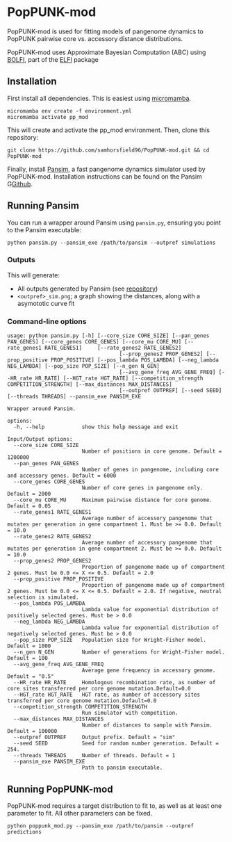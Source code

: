 # PopPUNK-mod
PopPUNK-mod is used for fitting models of pangenome dynamics to PopPUNK pairwise core vs. accessory distance distributions.

PopPUNK-mod uses Approximate Bayesian Computation (ABC) using [BOLFI](https://jmlr.org/papers/v17/15-017.html), part of the [ELFI](https://www.jmlr.org/papers/volume19/17-374/17-374.pdf) package

## Installation

First install all dependencies. This is easiest using [micromamba](https://mamba.readthedocs.io/en/latest/installation/micromamba-installation.html).

```
micromamba env create -f environment.yml
micromamba activate pp_mod
```

This will create and activate the pp_mod environment. Then, clone this repository:

```
git clone https://github.com/samhorsfield96/PopPUNK-mod.git && cd PopPUNK-mod
```

Finally, install [Pansim](https://github.com/bacpop/Pansim), a fast pangenome dynamics simulator used by PopPUNK-mod. Installation instructions can be found on the Pansim G[Github](https://github.com/bacpop/Pansim).

## Running Pansim

You can run a wrapper around Pansim using `pansim.py`, ensuring you point to the Pansim executable:

```
python pansim.py --pansim_exe /path/to/pansim --outpref simulations
```

### Outputs

This will generate:
- All outputs generated by Pansim (see [repository](https://github.com/bacpop/Pansim))
- `<outpref>_sim.png`; a graph showing the distances, along with a asymototic curve fit

### Command-line options

```
usage: python pansim.py [-h] [--core_size CORE_SIZE] [--pan_genes PAN_GENES] [--core_genes CORE_GENES] [--core_mu CORE_MU] [--rate_genes1 RATE_GENES1]     [--rate_genes2 RATE_GENES2]
                                    [--prop_genes2 PROP_GENES2] [--prop_positive PROP_POSITIVE] [--pos_lambda POS_LAMBDA] [--neg_lambda NEG_LAMBDA] [--pop_size POP_SIZE] [--n_gen N_GEN]
                                    [--avg_gene_freq AVG_GENE_FREQ] [--HR_rate HR_RATE] [--HGT_rate HGT_RATE] [--competition_strength COMPETITION_STRENGTH] [--max_distances MAX_DISTANCES]
                                    [--outpref OUTPREF] [--seed SEED] [--threads THREADS] --pansim_exe PANSIM_EXE

Wrapper around Pansim.

options:
  -h, --help            show this help message and exit

Input/Output options:
  --core_size CORE_SIZE
                        Number of positions in core genome. Default = 1200000
  --pan_genes PAN_GENES
                        Number of genes in pangenome, including core and accessory genes. Default = 6000
  --core_genes CORE_GENES
                        Number of core genes in pangenome only. Default = 2000
  --core_mu CORE_MU     Maximum pairwise distance for core genome. Default = 0.05
  --rate_genes1 RATE_GENES1
                        Average number of accessory pangenome that mutates per generation in gene compartment 1. Must be >= 0.0. Default = 10.0
  --rate_genes2 RATE_GENES2
                        Average number of accessory pangenome that mutates per generation in gene compartment 2. Must be >= 0.0. Default = 10.0
  --prop_genes2 PROP_GENES2
                        Proportion of pangenome made up of compartment 2 genes. Must be 0.0 <= X <= 0.5. Default = 2.0
  --prop_positive PROP_POSITIVE
                        Proportion of pangenome made up of compartment 2 genes. Must be 0.0 <= X <= 0.5. Default = 2.0. If negative, neutral selection is simulated.
  --pos_lambda POS_LAMBDA
                        Lambda value for exponential distribution of positively selected genes. Must be > 0.0
  --neg_lambda NEG_LAMBDA
                        Lambda value for exponential distribution of negatively selected genes. Must be > 0.0
  --pop_size POP_SIZE   Population size for Wright-Fisher model. Default = 1000
  --n_gen N_GEN         Number of generations for Wright-Fisher model. Default = 100
  --avg_gene_freq AVG_GENE_FREQ
                        Average gene frequency in accessory genome. Default = "0.5"
  --HR_rate HR_RATE     Homologous recombination rate, as number of core sites transferred per core genome mutation.Default=0.0
  --HGT_rate HGT_RATE   HGT rate, as number of accessory sites transferred per core genome mutation.Default=0.0
  --competition_strength COMPETITION_STRENGTH
                        Run simulator with competition.
  --max_distances MAX_DISTANCES
                        Number of distances to sample with Pansim. Default = 100000
  --outpref OUTPREF     Output prefix. Default = "sim"
  --seed SEED           Seed for random number generation. Default = 254.
  --threads THREADS     Number of threads. Default = 1
  --pansim_exe PANSIM_EXE
                        Path to pansim executable.
```

## Running PopPUNK-mod

PopPUNK-mod requires a target distribution to fit to, as well as at least one parameter to fit. All other parameters can be fixed.

```
python poppunk_mod.py --pansim_exe /path/to/pansim --outpref predictions
```
